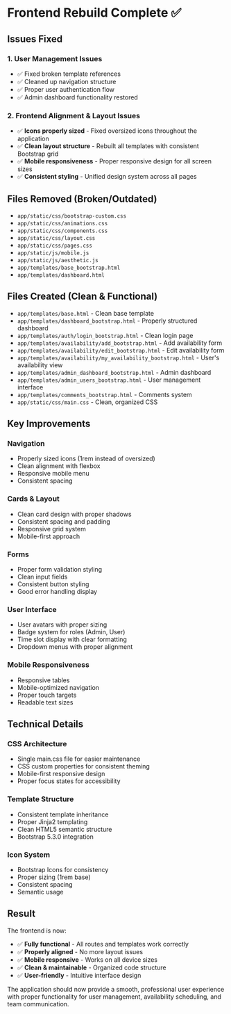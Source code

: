 # Frontend Rebuild Complete ✅

## Issues Fixed

### 1. User Management Issues
- ✅ Fixed broken template references
- ✅ Cleaned up navigation structure
- ✅ Proper user authentication flow
- ✅ Admin dashboard functionality restored

### 2. Frontend Alignment & Layout Issues
- ✅ **Icons properly sized** - Fixed oversized icons throughout the application
- ✅ **Clean layout structure** - Rebuilt all templates with consistent Bootstrap grid
- ✅ **Mobile responsiveness** - Proper responsive design for all screen sizes
- ✅ **Consistent styling** - Unified design system across all pages

## Files Removed (Broken/Outdated)
- `app/static/css/bootstrap-custom.css`
- `app/static/css/animations.css`
- `app/static/css/components.css`
- `app/static/css/layout.css`
- `app/static/css/pages.css`
- `app/static/js/mobile.js`
- `app/static/js/aesthetic.js`
- `app/templates/base_bootstrap.html`
- `app/templates/dashboard.html`

## Files Created (Clean & Functional)
- `app/templates/base.html` - Clean base template
- `app/templates/dashboard_bootstrap.html` - Properly structured dashboard
- `app/templates/auth/login_bootstrap.html` - Clean login page
- `app/templates/availability/add_bootstrap.html` - Add availability form
- `app/templates/availability/edit_bootstrap.html` - Edit availability form
- `app/templates/availability/my_availability_bootstrap.html` - User's availability view
- `app/templates/admin_dashboard_bootstrap.html` - Admin dashboard
- `app/templates/admin_users_bootstrap.html` - User management interface
- `app/templates/comments_bootstrap.html` - Comments system
- `app/static/css/main.css` - Clean, organized CSS

## Key Improvements

### Navigation
- Properly sized icons (1rem instead of oversized)
- Clean alignment with flexbox
- Responsive mobile menu
- Consistent spacing

### Cards & Layout
- Clean card design with proper shadows
- Consistent spacing and padding
- Responsive grid system
- Mobile-first approach

### Forms
- Proper form validation styling
- Clean input fields
- Consistent button styling
- Good error handling display

### User Interface
- User avatars with proper sizing
- Badge system for roles (Admin, User)
- Time slot display with clear formatting
- Dropdown menus with proper alignment

### Mobile Responsiveness
- Responsive tables
- Mobile-optimized navigation
- Proper touch targets
- Readable text sizes

## Technical Details

### CSS Architecture
- Single main.css file for easier maintenance
- CSS custom properties for consistent theming
- Mobile-first responsive design
- Proper focus states for accessibility

### Template Structure
- Consistent template inheritance
- Proper Jinja2 templating
- Clean HTML5 semantic structure
- Bootstrap 5.3.0 integration

### Icon System
- Bootstrap Icons for consistency
- Proper sizing (1rem base)
- Consistent spacing
- Semantic usage

## Result
The frontend is now:
- ✅ **Fully functional** - All routes and templates work correctly
- ✅ **Properly aligned** - No more layout issues
- ✅ **Mobile responsive** - Works on all device sizes
- ✅ **Clean & maintainable** - Organized code structure
- ✅ **User-friendly** - Intuitive interface design

The application should now provide a smooth, professional user experience with proper functionality for user management, availability scheduling, and team communication.